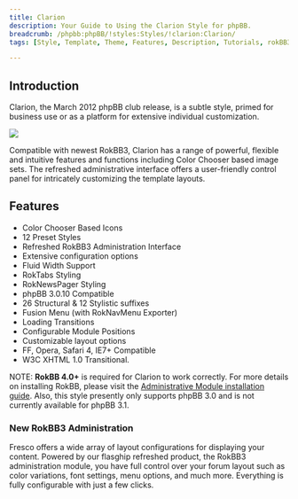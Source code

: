 ```yaml
---
title: Clarion
description: Your Guide to Using the Clarion Style for phpBB.
breadcrumb: /phpbb:phpBB/!styles:Styles/!clarion:Clarion/
tags: [Style, Template, Theme, Features, Description, Tutorials, rokBB3]

---
```


Introduction
-----

Clarion, the March 2012 phpBB club release, is a subtle style, primed for business use or as a platform for extensive individual customization. 

![][style]

Compatible with newest RokBB3, Clarion has a range of powerful, flexible and intuitive features and functions including Color Chooser based image sets. The refreshed administrative interface offers a user-friendly control panel for intricately customizing the template layouts. 

Features
-----

* Color Chooser Based Icons
* 12 Preset Styles
* Refreshed RokBB3 Administration Interface
* Extensive configuration options
* Fluid Width Support
* RokTabs Styling
* RokNewsPager Styling
* phpBB 3.0.10 Compatible
* 26 Structural & 12 Stylistic suffixes
* Fusion Menu (with RokNavMenu Exporter)
* Loading Transitions
* Configurable Module Positions
* Customizable layout options
* FF, Opera, Safari 4, IE7+ Compatible
* W3C XHTML 1.0 Transitional.

NOTE: **RokBB 4.0+** is required for Clarion to work correctly. For more details on installing RokBB, please visit the [Administrative Module installation guide](../../start/styles.md#installing-administrative-modules). Also, this style presently only supports phpBB 3.0 and is not currently available for phpBB 3.1.


### New RokBB3 Administration

Fresco offers a wide array of layout configurations for displaying your content. Powered by our flasghip refreshed product, the RokBB3 administration module, you have full control over your forum layout such as color variations, font settings, menu options, and much more. Everything is fully configurable with just a few clicks.

[adminguide]: ../../start/styles.md#installing-administrative-modules
[style]: assets/clarion.jpeg
[rokbridge]: http://www.rockettheme.com/extensions-joomla/roklegacy
